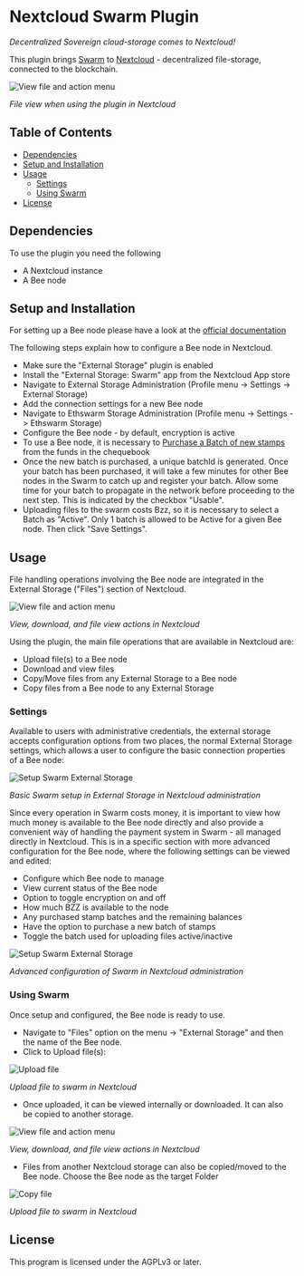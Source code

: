 # Nextcloud Swarm Plugin

*Decentralized Sovereign cloud-storage comes to Nextcloud!*

This plugin brings [Swarm](https://www.ethswarm.org/) to [Nextcloud](https://nextcloud.com) - decentralized file-storage, connected to the blockchain.

![View file and action menu](assets/images/swarm_Files.png "View file and action menu")

<em>File view when using the plugin in Nextcloud</em>

## Table of Contents

- [Dependencies](#dependencies)
- [Setup and Installation](#setup-and-installation)
- [Usage](#usage)
	- [Settings](#settings)
	- [Using Swarm](#using-swarm)
- [License](#license)

## Dependencies

To use the plugin you need the following

* A Nextcloud instance
* A Bee node

## Setup and Installation

For setting up a Bee node please have a look at the [official documentation](https://docs.ethswarm.org/docs/installation/quick-start)

The following steps explain how to configure a Bee node in Nextcloud.

- Make sure the "External Storage" plugin is enabled
- Install the "External Storage: Swarm" app from the Nextcloud App store
- Navigate to External Storage Administration (Profile menu -> Settings -> External Storage)
- Add the connection settings for a new Bee node
- Navigate to Ethswarm Storage Administration (Profile menu -> Settings -> Ethswarm Storage)
- Configure the Bee node - by default, encryption is active
- To use a Bee node, it is necessary to [Purchase a Batch of new stamps](https://docs.ethswarm.org/docs/access-the-swarm/keep-your-data-alive) from the funds in the chequebook
- Once the new batch is purchased, a unique batchId is generated. Once your batch has been purchased, it will take a few minutes for other Bee nodes in the Swarm to catch up and register your batch. Allow some time for your batch to propagate in the network before proceeding to the next step. This is indicated by the checkbox "Usable".
- Uploading files to the swarm costs Bzz, so it is necessary to select a Batch as "Active". Only 1 batch is allowed to be Active for a given Bee node. Then click "Save Settings".

## Usage

File handling operations involving the Bee node are integrated in the External Storage ("Files") section of Nextcloud.

![View file and action menu](assets/images/swarm_Files_Intro.png "View file and action menu")

<em>View, download, and file view actions in Nextcloud</em>

Using the plugin, the main file operations that are available in Nextcloud are:

- Upload file(s) to a Bee node
- Download and view files
- Copy/Move files from any External Storage to a Bee node
- Copy files from a Bee node to any External Storage

### Settings

Available to users with administrative credentials, the external storage accepts configuration options from two places, the normal External Storage settings, which allows a user to configure the basic connection properties of a Bee node:

![Setup Swarm External Storage](assets/images/swarm_Setup_ExtStorage.png "Setup Swarm External Storage")

<em>Basic Swarm setup in External Storage in Nextcloud administration</em>

Since every operation in Swarm costs money, it is important to view how much money is available to the Bee node directly and also provide a convenient way of handling the payment system in Swarm - all managed directly in Nextcloud. This is in a specific section with more advanced configuration for the Bee node, where the following settings can be viewed and edited:

- Configure which Bee node to manage
- View current status of the Bee node
- Option to toggle encryption on and off
- How much BZZ is available to the node
- Any purchased stamp batches and the remaining balances
- Have the option to purchase a new batch of stamps
- Toggle the batch used for uploading files active/inactive

![Setup Swarm External Storage](assets/images/swarm_Setup_Ethswarm_buyStamp1.png "Setup Swarm External Storage")

<em>Advanced configuration of Swarm in Nextcloud administration</em>

### Using Swarm

Once setup and configured, the Bee node is ready to use.
- Navigate to "Files" option on the menu -> "External Storage" and then the name of the Bee node.
- Click to Upload file(s):

![Upload file](assets/images/swarm_Files_UploadFile.png "Upload file")

<em>Upload file to swarm in Nextcloud</em>

- Once uploaded, it can be viewed internally or downloaded. It can also be copied to another storage.

![View file and action menu](assets/images/swarm_Files_ViewFile.png "View file and action menu")

<em>View, download, and file view actions in Nextcloud</em>


- Files from another Nextcloud storage can also be copied/moved to the Bee node. Choose the Bee node as the target Folder

![Copy file](assets/images/swarm_CopyMove.png "Copy file")

<em>Upload file to swarm in Nextcloud</em>

## License

This program is licensed under the AGPLv3 or later.
